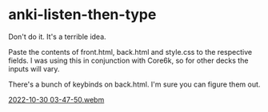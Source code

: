 # anki-listen-then-type
Don't do it. It's a terrible idea.

Paste the contents of front.html, back.html and style.css to the respective fields. I was using this in conjunction with Core6k, so for other decks the inputs will vary.

There's a bunch of keybinds on back.html. I'm sure you can figure them out.

[2022-10-30 03-47-50.webm](https://user-images.githubusercontent.com/1175752/232643480-04e025cd-5ee0-49fe-85da-b096d9526e2d.webm)

